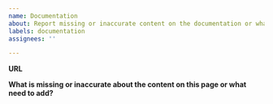```yaml
---
name: Documentation
about: Report missing or inaccurate content on the documentation or what need to add
labels: documentation
assignees: ''

---
```


**URL**
<!--The URL to the documentation page-->

**What is missing or inaccurate about the content on this page or what need to add?**
<!--A clear and concise description of what we need to consider-->

